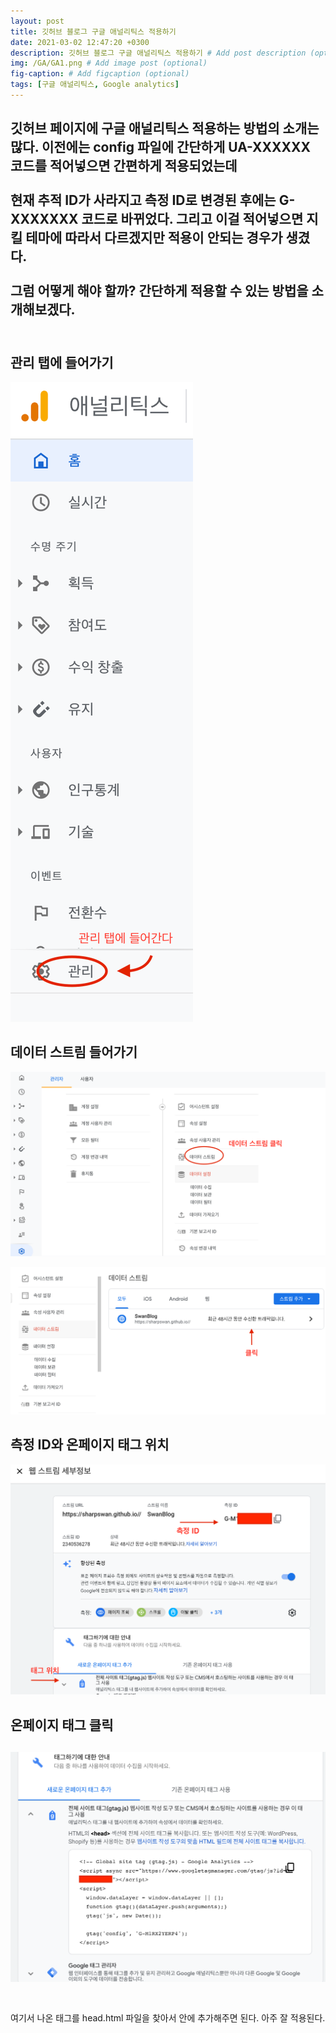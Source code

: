 ```yaml
---
layout: post
title: 깃허브 블로그 구글 애널리틱스 적용하기
date: 2021-03-02 12:47:20 +0300
description: 깃허브 블로그 구글 애널리틱스 적용하기 # Add post description (optional)
img: /GA/GA1.png # Add image post (optional)
fig-caption: # Add figcaption (optional)
tags: [구글 애널리틱스, Google analytics]
---
```

깃허브 페이지에 구글 애널리틱스 적용하는 방법의 소개는 많다. 이전에는 config 파일에 간단하게 UA-XXXXXX 코드를 적어넣으면 간편하게 적용되었는데<br>  
현재 추적 ID가 사라지고 측정 ID로 변경된 후에는 G-XXXXXXX 코드로 바뀌었다. 그리고 이걸 적어넣으면 지킬 테마에 따라서 다르겠지만 적용이 안되는 경우가 생겼다.<br><br>
그럼 어떻게 해야 할까? 간단하게 적용할 수 있는 방법을 소개해보겠다.<br><br>
---
## 관리 탭에 들어가기
![2](/assets/img/GA/GA2.png)<br>

## 데이터 스트림 들어가기
![3](/assets/img/GA/GA3.png)<br>

![4](/assets/img/GA/GA4.png)<br>

## 측정 ID와 온페이지 태그 위치
![5](/assets/img/GA/GA5.png)<br>

## 온페이지 태그 클릭
![6](/assets/img/GA/GA6.png)<br><br>
---
여기서 나온 태그를 head.html 파일을 찾아서 <head> 안에 추가해주면 된다. 아주 잘 적용된다.